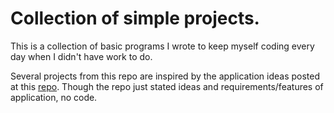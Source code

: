 # Collection of simple projects.

This is a collection of basic programs I wrote to keep myself coding every day when I didn't have work to do.

Several projects from this repo are inspired by the application ideas posted at this [repo](https://github.com/florinpop17/app-ideas). Though the repo just stated ideas and requirements/features of application, no code.